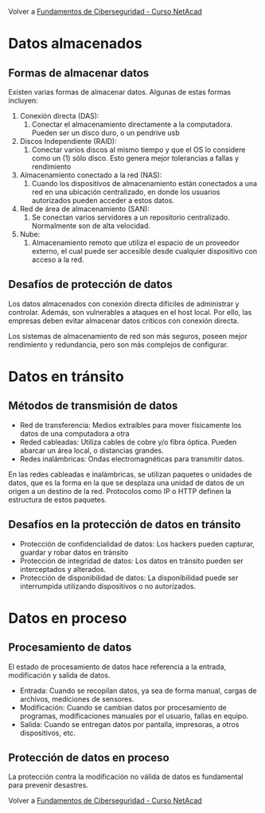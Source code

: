 Volver a [Fundamentos de Ciberseguridad - Curso NetAcad](../Fundamentos%20de%20Ciberseguridad%20-%20Curso%20NetAcad.md)
# Datos almacenados
## Formas de almacenar datos

Existen varias formas de almacenar datos. Algunas de estas formas incluyen:
1. Conexión directa (DAS):
	1. Conectar el almacenamiento directamente a la computadora. Pueden ser un disco duro, o un pendrive usb
2. Discos Independiente (RAID):
	1. Conectar varios discos al mismo tiempo y que el OS lo considere como un (1) sólo disco. Esto genera mejor tolerancias a fallas y rendimiento
3. Almacenamiento conectado a la red (NAS):
	1. Cuando los dispositivos de almacenamiento están conectados a una red en una ubicación centralizado, en donde los usuarios autorizados pueden acceder a estos datos.
4. Red de área de almacenamiento (SAN):
	1. Se conectan varios servidores a un repositorio centralizado. Normalmente son de alta velocidad.
5. Nube:
	1. Almacenamiento remoto que utiliza el espacio de un proveedor externo, el cual puede ser accesible desde cualquier dispositivo con acceso a la red.

## Desafíos de protección de datos

Los datos almacenados con conexión directa difíciles de administrar y controlar. Además, son vulnerables a ataques en el host local. Por ello, las empresas deben evitar almacenar datos críticos con conexión directa.

Los sistemas de almacenamiento de red son más seguros, poseen mejor rendimiento y redundancia, pero son más complejos de configurar.


# Datos en tránsito
## Métodos de transmisión de datos

- Red de transferencia: Medios extraíbles para mover físicamente los datos de una computadora a otra
- Reded cableadas: Utiliza cables de cobre y/o fibra óptica. Pueden abarcar un área local, o distancias grandes.
- Redes inalámbricas: Ondas electromagnéticas para transmitir datos.

En las redes cableadas e inalámbricas, se utilizan paquetes o unidades de datos, que es la forma en la que se desplaza una unidad de datos de un origen a un destino de la red. Protocolos como IP o HTTP definen la estructura de estos paquetes. 

## Desafíos en la protección de datos en tránsito

- Protección de confidencialidad de datos: Los hackers pueden capturar, guardar y robar datos en tránsito
- Protección de integridad de datos: Los datos en tránsito pueden ser interceptados y alterados.
- Protección de disponibilidad de datos: La disponibilidad puede ser interrumpida utilizando dispositivos o no autorizados.

# Datos en proceso
## Procesamiento de datos

El estado de procesamiento de datos hace referencia a la entrada, modificación y salida de datos.

- Entrada: Cuando se recopilan datos, ya sea de forma manual, cargas de archivos, mediciones de sensores.
- Modificación: Cuando se cambian datos por procesamiento de programas, modificaciones manuales por el usuario, fallas en equipo.
- Salida: Cuando se entregan datos por pantalla, impresoras, a otros dispositivos, etc.

## Protección de datos en proceso

La protección contra la modificación no válida de datos es fundamental para prevenir desastres.

Volver a [Fundamentos de Ciberseguridad - Curso NetAcad](../Fundamentos%20de%20Ciberseguridad%20-%20Curso%20NetAcad.md)


